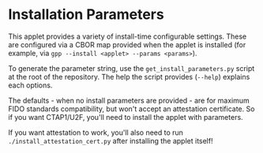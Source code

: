 # Installation Parameters

This applet provides a variety of install-time configurable settings. These are configured via a
CBOR map provided when the applet is installed (for example, via `gpp --install <applet> --params <params>`).

To generate the parameter string, use the `get_install_parameters.py` script at the root of the repository.
The help the script provides (`--help`) explains each options.

The defaults - when no install parameters are provided - are for maximum FIDO standards compatibility, but
won't accept an attestation certificate. So if you want CTAP1/U2F, you'll need to install the applet with
parameters.

If you want attestation to work, you'll also need to run `./install_attestation_cert.py` after installing the
applet itself!
